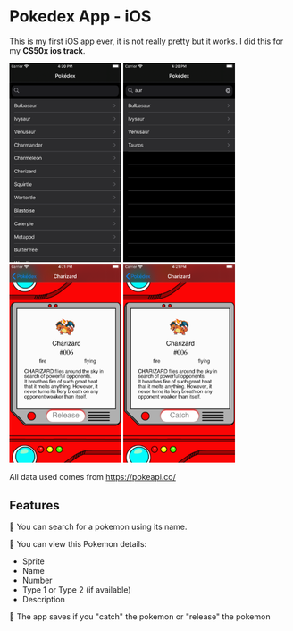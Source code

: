 # Pokedex App - iOS 

This is my first iOS app ever, it is not really pretty but it works. I did this for my **CS50x ios track**.

<img src="/images/4.png" alt="pokemonlist" width="200"/> <img src="/images/3.png" alt="filtered" width="200"/> <img src="/images/1.png" alt="pokemondetails" width="200"/>  <img src="/images/2.png" alt="1" width="200"/>

All data used comes from https://pokeapi.co/

## Features

:pushpin:  You can search for a pokemon using its name.

:pushpin:  You can view this Pokemon details:
- Sprite 
- Name
- Number
- Type 1 or Type 2 (if available)
- Description

:pushpin:  The app saves if you "catch" the pokemon or "release" the pokemon


